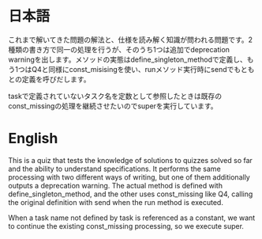 # 日本語

これまで解いてきた問題の解法と、仕様を読み解く知識が問われる問題です。2種類の書き方で同一の処理を行うが、そのうち1つは追加でdeprecation warningを出します。メソッドの実態はdefine_singleton_methodで定義し、もう1つはQ4と同様にconst_misisingを使い、runメソッド実行時にsendでもともとの定義を呼びだします。

taskで定義されていないタスク名を定数として参照したときは既存のconst_missingの処理を継続させたいのでsuperを実行しています。

# English

This is a quiz that tests the knowledge of solutions to quizzes solved so far and the ability to understand specifications. It performs the same processing with two different ways of writing, but one of them additionally outputs a deprecation warning. The actual method is defined with define_singleton_method, and the other uses const_missing like Q4, calling the original definition with send when the run method is executed.

When a task name not defined by task is referenced as a constant, we want to continue the existing const_missing processing, so we execute super.